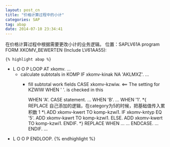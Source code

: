 ```yaml
---
layout: post_cn
title: "价格计算过程中的小计"
categories: SAP
tag: abap
date: 2014-07-10 23:34:41
---
```



在价格计算过程中根据需要更改小计的业务逻辑。
位置：SAPLV61A program  FORM XKOMV_BEWERTEN (Include LV61AA55):

	{% highlight abap %}
* L O O P
LOOP AT xkomv.
	...
	* calculate subtotals in KOMP
	IF xkomv-kinak NA 'AKLMXZ'.
		...
		* fill subtotal work fields
		CASE xkomv-kzwiw.        <== The setting for KZWIW
			WHEN ' '.                  is checked in this
			
			WHEN 'A'. CASE statement.
			...
			WHEN 'B'.
			...
			 WHEN '1'.
*{   REPLACE        自己添加的逻辑，在category为5的时候，把基础值传入累积数                                        1
*\          ADD xkomv-kwert TO komp-kzwi1.
		  IF xkomv-kntyp EQ '5'.
			ADD xkomv-kawrt TO komp-kzwi1.
		  ELSE.
			ADD xkomv-kwert TO komp-kzwi1.
		  ENDIF.
*}   REPLACE
			WHEN ...
			...
		ENDCASE.
		...
	ENDIF.
	...
* L O O P
ENDLOOP.
  {% endhighlight %}

